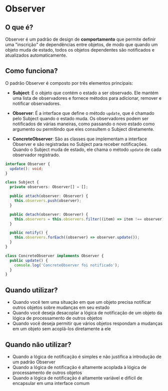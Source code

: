 # Observer

## O que é?

Observer é um padrão de design de **comportamento** que permite definir uma "inscrição" de dependências entre objetos, de modo que quando um objeto muda de estado, todos os objetos dependentes são notificados e atualizados automaticamente.

## Como funciona?

O padrão Observer é composto por três elementos principais:

- **Subject**: É o objeto que contém o estado a ser observado. Ele mantém uma lista de observadores e fornece métodos para adicionar, remover e notificar observadores.

- **Observer**: É a interface que define o método `update`, que é chamado pelo Subject quando o estado muda. Os observadores podem ser notificados de várias maneiras, como passando o novo estado como argumento ou permitindo que eles consultem o Subject diretamente.

- **ConcreteObserver**: São as classes que implementam a interface Observer e são registradas no Subject para receber notificações. Quando o Subject muda de estado, ele chama o método `update` de cada observador registrado.

```typescript
interface Observer {
  update(): void;
}

class Subject {
  private observers: Observer[] = [];

  public attach(observer: Observer) {
    this.observers.push(observer);
  }

  public detach(observer: Observer) {
    this.observers = this.observers.filter((item) => item !== observer);
  }

  public notify() {
    this.observers.forEach((observer) => observer.update());
  }
}

class ConcreteObserver implements Observer {
  public update() {
    console.log('ConcreteObserver foi notificado');
  }
}
```

## Quando utilizar?

- Quando você tem uma situação em que um objeto precisa notificar outros objetos sobre mudanças em seu estado
- Quando você deseja desacoplar a lógica de notificação de um objeto da lógica de processamento de outros objetos
- Quando você deseja permitir que vários objetos respondam a mudanças em um objeto sem acoplá-los diretamente a ele

## Quando não utilizar?

- Quando a lógica de notificação é simples e não justifica a introdução de um padrão Observer
- Quando a lógica de notificação é altamente acoplada à lógica de processamento de outros objetos
- Quando a lógica de notificação é altamente variável e difícil de encapsular em uma interface comum
